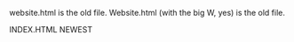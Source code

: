 website.html is the old file.
Website.html (with the big W, yes) is the old file.


INDEX.HTML NEWEST
